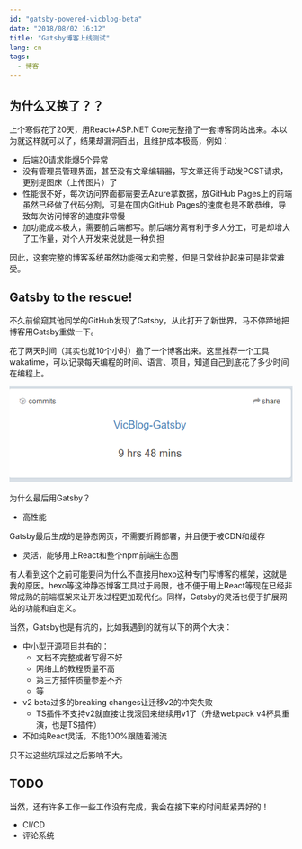 ```yaml
---
id: "gatsby-powered-vicblog-beta"
date: "2018/08/02 16:12"
title: "Gatsby博客上线测试"
lang: cn
tags:
  - 博客
---
```


## 为什么又换了？？

上个寒假花了20天，用React+ASP.NET Core完整撸了一套博客网站出来。本以为就这样就可以了，结果却漏洞百出，且维护成本极高，例如：

- 后端20请求能爆5个异常
- 没有管理员管理界面，甚至没有文章编辑器，写文章还得手动发POST请求，更别提图床（上传图片）了
- 性能很不好，每次访问界面都需要去Azure拿数据，放GitHub Pages上的前端虽然已经做了代码分割，可是在国内GitHub Pages的速度也是不敢恭维，导致每次访问博客的速度非常慢
- 加功能成本极大，需要前后端都写。前后端分离有利于多人分工，可是却增大了工作量，对个人开发来说就是一种负担

因此，这套完整的博客系统虽然功能强大和完整，但是日常维护起来可是非常难受。

## Gatsby to the rescue!

不久前偷窥其他同学的GitHub发现了Gatsby，从此打开了新世界，马不停蹄地把博客用Gatsby重做一下。

花了两天时间（其实也就10个小时）撸了一个博客出来。这里推荐一个工具wakatime，可以记录每天编程的时间、语言、项目，知道自己到底花了多少时间在编程上。

![wakatime](./wakatime.png)

为什么最后用Gatsby？

- 高性能

Gatsby最后生成的是静态网页，不需要折腾部署，并且便于被CDN和缓存

- 灵活，能够用上React和整个npm前端生态圈

有人看到这个之前可能要问为什么不直接用hexo这种专门写博客的框架，这就是我的原因。hexo等这种静态博客工具过于局限，也不便于用上React等现在已经非常成熟的前端框架来让开发过程更加现代化。同样，Gatsby的灵活也便于扩展网站的功能和自定义。

当然，Gatsby也是有坑的，比如我遇到的就有以下的两个大块：

- 中小型开源项目共有的：
  - 文档不完整或者写得不好
  - 网络上的教程质量不高
  - 第三方插件质量参差不齐
  - 等
- v2 beta过多的breaking changes让迁移v2的冲突失败
  - TS插件不支持v2就直接让我滚回来继续用v1了（升级webpack v4杯具重演，也是TS插件）
- 不如纯React灵活，不能100%跟随着潮流

只不过这些坑踩过之后影响不大。

## TODO

当然，还有许多工作一些工作没有完成，我会在接下来的时间赶紧弄好的！

- CI/CD
- 评论系统









